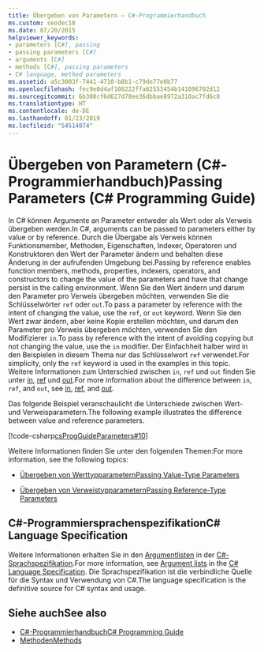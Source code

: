 ```yaml
---
title: Übergeben von Parametern – C#-Programmierhandbuch
ms.custom: seodec18
ms.date: 07/20/2015
helpviewer_keywords:
- parameters [C#], passing
- passing parameters [C#]
- arguments [C#]
- methods [C#], passing parameters
- C# language, method parameters
ms.assetid: a5c3003f-7441-4710-b8b1-c79de77e0b77
ms.openlocfilehash: fec9e0d4af108222ffa62553454b141096702d12
ms.sourcegitcommit: 6b308cf6d627d78ee36dbbae8972a310ac7fd6c8
ms.translationtype: HT
ms.contentlocale: de-DE
ms.lasthandoff: 01/23/2019
ms.locfileid: "54514074"
---
```

# <a name="passing-parameters-c-programming-guide"></a><span data-ttu-id="36517-102">Übergeben von Parametern (C#-Programmierhandbuch)</span><span class="sxs-lookup"><span data-stu-id="36517-102">Passing Parameters (C# Programming Guide)</span></span>
<span data-ttu-id="36517-103">In C# können Argumente an Parameter entweder als Wert oder als Verweis übergeben werden.</span><span class="sxs-lookup"><span data-stu-id="36517-103">In C#, arguments can be passed to parameters either by value or by reference.</span></span> <span data-ttu-id="36517-104">Durch die Übergabe als Verweis können Funktionsmember, Methoden, Eigenschaften, Indexer, Operatoren und Konstruktoren den Wert der Parameter ändern und behalten diese Änderung in der aufrufenden Umgebung bei.</span><span class="sxs-lookup"><span data-stu-id="36517-104">Passing by reference enables function members, methods, properties, indexers, operators, and constructors to change the value of the parameters and have that change persist in the calling environment.</span></span> <span data-ttu-id="36517-105">Wenn Sie den Wert ändern und darum den Parameter pro Verweis übergeben möchten, verwenden Sie die Schlüsselwörter `ref` oder `out`.</span><span class="sxs-lookup"><span data-stu-id="36517-105">To pass a parameter by reference with the intent of changing the value, use the `ref`, or `out` keyword.</span></span> <span data-ttu-id="36517-106">Wenn Sie den Wert zwar ändern, aber keine Kopie erstellen möchten, und darum den Parameter pro Verweis übergeben möchten, verwenden Sie den Modifizierer `in`.</span><span class="sxs-lookup"><span data-stu-id="36517-106">To pass by reference with the intent of avoiding copying but not changing the value, use the `in` modifier.</span></span> <span data-ttu-id="36517-107">Der Einfachheit halber wird in den Beispielen in diesem Thema nur das Schlüsselwort `ref` verwendet.</span><span class="sxs-lookup"><span data-stu-id="36517-107">For simplicity, only the `ref` keyword is used in the examples in this topic.</span></span> <span data-ttu-id="36517-108">Weitere Informationen zum Unterschied zwischen `in`, `ref` und `out` finden Sie unter [in](../../../csharp/language-reference/keywords/in-parameter-modifier.md), [ref](../../../csharp/language-reference/keywords/ref.md) und [out](../../../csharp/language-reference/keywords/out-parameter-modifier.md).</span><span class="sxs-lookup"><span data-stu-id="36517-108">For more information about the difference between `in`, `ref`, and `out`, see [in](../../../csharp/language-reference/keywords/in-parameter-modifier.md), [ref](../../../csharp/language-reference/keywords/ref.md), and [out](../../../csharp/language-reference/keywords/out-parameter-modifier.md).</span></span>  
  
 <span data-ttu-id="36517-109">Das folgende Beispiel veranschaulicht die Unterschiede zwischen Wert- und Verweisparametern.</span><span class="sxs-lookup"><span data-stu-id="36517-109">The following example illustrates the difference between value and reference parameters.</span></span>  
  
 [!code-csharp[csProgGuideParameters#10](../../../csharp/programming-guide/classes-and-structs/codesnippet/CSharp/passing-parameters_1.cs)]  
  
 <span data-ttu-id="36517-110">Weitere Informationen finden Sie unter den folgenden Themen:</span><span class="sxs-lookup"><span data-stu-id="36517-110">For more information, see the following topics:</span></span>  
  
-   [<span data-ttu-id="36517-111">Übergeben von Werttypparametern</span><span class="sxs-lookup"><span data-stu-id="36517-111">Passing Value-Type Parameters</span></span>](../../../csharp/programming-guide/classes-and-structs/passing-value-type-parameters.md)  
  
-   [<span data-ttu-id="36517-112">Übergeben von Verweistypparametern</span><span class="sxs-lookup"><span data-stu-id="36517-112">Passing Reference-Type Parameters</span></span>](../../../csharp/programming-guide/classes-and-structs/passing-reference-type-parameters.md)  
  
## <a name="c-language-specification"></a><span data-ttu-id="36517-113">C#-Programmiersprachenspezifikation</span><span class="sxs-lookup"><span data-stu-id="36517-113">C# Language Specification</span></span>  

<span data-ttu-id="36517-114">Weitere Informationen erhalten Sie in den [Argumentlisten](~/_csharplang/spec/expressions.md#argument-lists) in der [C#-Sprachspezifikation](../../language-reference/language-specification/index.md).</span><span class="sxs-lookup"><span data-stu-id="36517-114">For more information, see [Argument lists](~/_csharplang/spec/expressions.md#argument-lists) in the [C# Language Specification](../../language-reference/language-specification/index.md).</span></span> <span data-ttu-id="36517-115">Die Sprachspezifikation ist die verbindliche Quelle für die Syntax und Verwendung von C#.</span><span class="sxs-lookup"><span data-stu-id="36517-115">The language specification is the definitive source for C# syntax and usage.</span></span>
  
## <a name="see-also"></a><span data-ttu-id="36517-116">Siehe auch</span><span class="sxs-lookup"><span data-stu-id="36517-116">See also</span></span>

- [<span data-ttu-id="36517-117">C#-Programmierhandbuch</span><span class="sxs-lookup"><span data-stu-id="36517-117">C# Programming Guide</span></span>](../../../csharp/programming-guide/index.md)
- [<span data-ttu-id="36517-118">Methoden</span><span class="sxs-lookup"><span data-stu-id="36517-118">Methods</span></span>](../../../csharp/programming-guide/classes-and-structs/methods.md)

